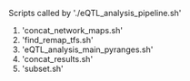 Scripts called by './eQTL_analysis_pipeline.sh'

1. 'concat_network_maps.sh'
2. 'find_remap_tfs.sh'
3. 'eQTL_analysis_main_pyranges.sh'
4. 'concat_results.sh'
5. 'subset.sh'
